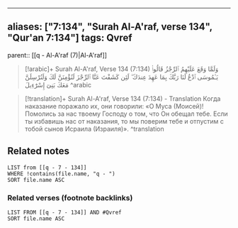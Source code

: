 
---
aliases: ["7:134", "Surah Al-A'raf, verse 134", "Qur'an 7:134"]
tags: Qvref
---

parent:: [[q - Al-A'raf (7)|Al-A'raf]]

> [!arabic]+ Surah Al-A'raf, Verse 134 (7:134)
> <span class="quran-arabic">وَلَمَّا وَقَعَ عَلَيْهِمُ ٱلرِّجْزُ قَالُوا۟ يَـٰمُوسَى ٱدْعُ لَنَا رَبَّكَ بِمَا عَهِدَ عِندَكَ ۖ لَئِن كَشَفْتَ عَنَّا ٱلرِّجْزَ لَنُؤْمِنَنَّ لَكَ وَلَنُرْسِلَنَّ مَعَكَ بَنِىٓ إِسْرَٰٓءِيلَ</span>
^arabic

> [!translation]+ Surah Al-A'raf, Verse 134 (7:134) - Translation
> Когда наказание поражало их, они говорили: «О Муса (Моисей)! Помолись за нас твоему Господу о том, что Он обещал тебе. Если ты избавишь нас от наказания, то мы поверим тебе и отпустим с тобой сынов Исраила (Израиля)».
^translation



## Related notes
```dataview
LIST from [[q - 7 - 134]]
WHERE !contains(file.name, "q - ")
SORT file.name ASC
```

### Related verses (footnote backlinks)
```dataview
LIST FROM [[q - 7 - 134]] AND #Qvref
SORT file.name ASC
```

